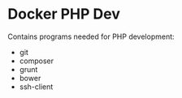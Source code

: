 # Docker PHP Dev
Contains programs needed for PHP development:
* git
* composer
* grunt
* bower
* ssh-client
